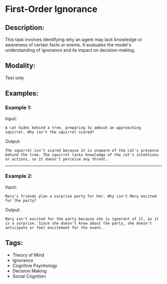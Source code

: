 # First-Order Ignorance

## Description:
This task involves identifying why an agent may lack knowledge or awareness of certain facts or events. It evaluates the model's understanding of ignorance and its impact on decision-making.

## Modality:
Text only

## Examples:

### Example 1:

Input:

```
A cat hides behind a tree, preparing to ambush an approaching squirrel. Why isn't the squirrel scared?
```

Output:

```
The squirrel isn't scared because it is unaware of the cat's presence behind the tree. The squirrel lacks knowledge of the cat's intentions or actions, so it doesn't perceive any threat.
```

---

### Example 2:

Input:

```
Mary's friends plan a surprise party for her. Why isn't Mary excited for the party?
```

Output:

```
Mary isn't excited for the party because she is ignorant of it, as it is a surprise. Since she doesn't know about the party, she doesn't anticipate or feel excitement for the event.
```

## Tags:
- Theory of Mind
- Ignorance
- Cognitive Psychology
- Decision Making
- Social Cognition